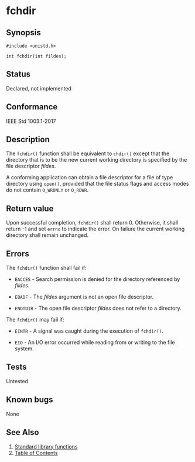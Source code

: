 # fchdir

## Synopsis

`#include <unistd.h>`

`int fchdir(int fildes);`

## Status

Declared, not implemented

## Conformance

IEEE Std 1003.1-2017

## Description

The `fchdir()` function shall be equivalent to `chdir()` except that the directory that is to be the new current working
directory is specified by the file descriptor _fildes_.

A conforming application can obtain a file descriptor for a file of type directory using `open()`, provided that the
file status flags and access modes do not contain `O_WRONLY` or `O_RDWR`.

## Return value

Upon successful completion, `fchdir()` shall return 0. Otherwise, it shall return -1 and set `errno` to indicate the
error. On failure the current working directory shall remain unchanged.

## Errors

The `fchdir()` function shall fail if:

* `EACCES` - Search permission is denied for the directory referenced by _fildes_.

* `EBADF` - The _fildes_ argument is not an open file descriptor.

* `ENOTDIR` - The open file descriptor _fildes_ does not refer to a directory.

The `fchdir()` may fail if:

* `EINTR` - A signal was caught during the execution of `fchdir()`.

* `EIO` - An I/O error occurred while reading from or writing to the file system.

## Tests

Untested

## Known bugs

None

## See Also

1. [Standard library functions](../index.md)
2. [Table of Contents](../../../index.md)
